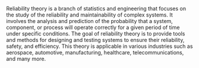 
Reliability theory is a branch of statistics and engineering that focuses on the study of the reliability and maintainability of complex systems. It involves the analysis and prediction of the probability that a system, component, or process will operate correctly for a given period of time under specific conditions. The goal of reliability theory is to provide tools and methods for designing and testing systems to ensure their reliability, safety, and efficiency. This theory is applicable in various industries such as aerospace, automotive, manufacturing, healthcare, telecommunications, and many more.